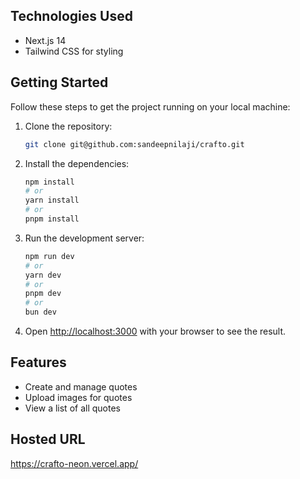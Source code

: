 ## Technologies Used

- Next.js 14
- Tailwind CSS for styling

## Getting Started

Follow these steps to get the project running on your local machine:

1. Clone the repository:
   ```bash
   git clone git@github.com:sandeepnilaji/crafto.git
   ```

2. Install the dependencies:
   ```bash
   npm install
   # or
   yarn install
   # or
   pnpm install
   ```

3. Run the development server:
   ```bash
   npm run dev
   # or
   yarn dev
   # or
   pnpm dev
   # or
   bun dev
   ```

4. Open [http://localhost:3000](http://localhost:3000) with your browser to see the result.

## Features

- Create and manage quotes
- Upload images for quotes
- View a list of all quotes

## Hosted URL

   https://crafto-neon.vercel.app/

